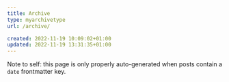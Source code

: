 ```yaml
---
title: Archive
type: myarchivetype
url: /archive/

created: 2022-11-19 10:09:02+01:00
updated: 2022-11-19 13:31:35+01:00
---
```


Note to self: this page is only properly auto-generated when posts contain a `date` frontmatter key.